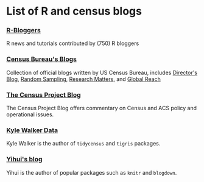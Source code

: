 # List of R and census blogs

### [R-Bloggers](https://www.r-bloggers.com/)
R news and tutorials contributed by (750) R bloggers

### [Census Bureau's Blogs](https://www.census.gov/newsroom/blogs/about.html)
Collection of official blogs written by US Census Bureau, includes [Director's Blog](https://www.census.gov/newsroom/blogs/director.html), [Random Sampling](https://www.census.gov/newsroom/blogs/random-samplings.html), [Research Matters](https://www.census.gov/newsroom/blogs/research-matters.html), and [Global Reach](https://www.census.gov/newsroom/blogs/global-reach.html)

### [The Census Project Blog](https://thecensusproject.org/blog/)
The Census Project Blog offers commentary on Census and ACS policy and operational issues.

### [Kyle Walker Data](https://walkerke.github.io/)
Kyle Walker is the author of `tidycensus` and `tigris` packages.

### [Yihui's blog](https://yihui.name/en/)
Yihui is the author of popular packages such as `knitr` and `blogdown`.